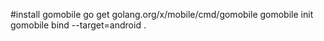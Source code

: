 #install gomobile 
go get golang.org/x/mobile/cmd/gomobile
gomobile init
gomobile bind --target=android .
